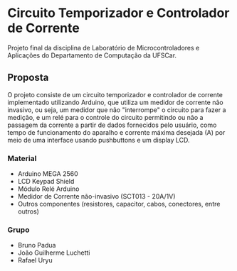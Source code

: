 # Circuito Temporizador e Controlador de Corrente 
Projeto final da disciplina de Laboratório de Microcontroladores e Aplicações do Departamento de Computação da UFSCar.

## Proposta 
O projeto consiste de um circuito temporizador e controlador de corrente implementado utilizando Arduino, que utiliza um medidor de corrente não invasivo, ou seja, um medidor que não "interrompe" o circuito para fazer a medição, e um relé para o controle do circuito permitindo ou não a passagem da corrente a partir de dados fornecidos pelo usuário, como tempo de funcionamento do aparalho e corrente máxima desejada (A) por meio de uma interface usando pushbuttons e um display LCD.

### Material
 - Arduino MEGA 2560
 - LCD Keypad Shield
 - Módulo Relé Arduino
 - Medidor de Corrente não-invasivo (SCT013 - 20A/1V)
 - Outros componentes (resistores, capacitor, cabos, conectores, entre outros)

### Grupo
 - Bruno Padua
 - João Guilherme Luchetti 
 - Rafael Uryu
